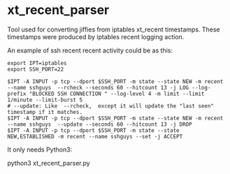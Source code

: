 # xt_recent_parser
Tool used for converting jiffies from iptables xt_recent timestamps.
These timestamps were produced by iptables recent logging action.

An example of ssh recent recent activity could be as this:

````
export IPT=iptables
export SSH_PORT=22

$IPT -A INPUT -p tcp --dport $SSH_PORT -m state --state NEW -m recent --name sshguys  --rcheck --seconds 60 --hitcount 13 -j LOG --log-prefix "BLOCKED SSH CONNECTION " --log-level 4 -m limit --limit 1/minute --limit-burst 5
# --update: Like  --rcheck,  except it will update the "last seen" timestamp if it matches.
$IPT -A INPUT -p tcp --dport $SSH_PORT -m state --state NEW -m recent --name sshguys  --update --seconds 60 --hitcount 13 -j DROP
$IPT -A INPUT -p tcp --dport $SSH_PORT -m state --state NEW,ESTABLISHED -m recent --name sshguys --set -j ACCEPT
````

It only needs Python3:

python3 xt_recent_parser.py
